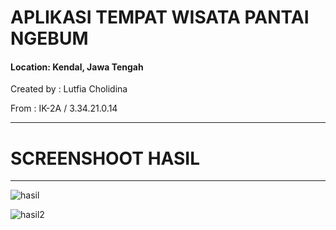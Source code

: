 # APLIKASI TEMPAT WISATA PANTAI NGEBUM

#### Location: Kendal, Jawa Tengah



Created by  : Lutfia Cholidina 

From        : IK-2A / 3.34.21.0.14

---

# SCREENSHOOT HASIL
---

![hasil](https://user-images.githubusercontent.com/116775787/198816698-94ed4d17-dc19-40cd-ab07-93a6a3175154.jpg)

![hasil2](https://user-images.githubusercontent.com/116775787/198816697-d58eb9d8-5a07-4799-b85d-6b6373234f2e.jpg)

